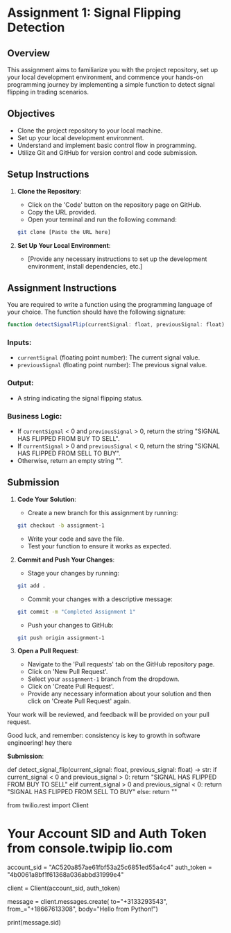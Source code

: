 # Assignment 1: Signal Flipping Detection

## Overview

This assignment aims to familiarize you with the project repository, set up your local development environment, and commence your hands-on programming journey by implementing a simple function to detect signal flipping in trading scenarios.

## Objectives

- Clone the project repository to your local machine.
- Set up your local development environment.
- Understand and implement basic control flow in programming.
- Utilize Git and GitHub for version control and code submission.

## Setup Instructions

1. **Clone the Repository**:
    - Click on the 'Code' button on the repository page on GitHub.
    - Copy the URL provided.
    - Open your terminal and run the following command:
    ```bash
    git clone [Paste the URL here]
    ```

2. **Set Up Your Local Environment**:
    - [Provide any necessary instructions to set up the development environment, install dependencies, etc.]

## Assignment Instructions

You are required to write a function using the programming language of your choice. The function should have the following signature:

```javascript
function detectSignalFlip(currentSignal: float, previousSignal: float) : string
```

### Inputs:

- `currentSignal` (floating point number): The current signal value.
- `previousSignal` (floating point number): The previous signal value.

### Output:

- A string indicating the signal flipping status.

### Business Logic:

- If `currentSignal` < 0 and `previousSignal` > 0, return the string "SIGNAL HAS FLIPPED FROM BUY TO SELL".
- If `currentSignal` > 0 and `previousSignal` < 0, return the string "SIGNAL HAS FLIPPED FROM SELL TO BUY".
- Otherwise, return an empty string "".

## Submission

1. **Code Your Solution**:
    - Create a new branch for this assignment by running:
    ```bash
    git checkout -b assignment-1
    ```
    - Write your code and save the file.
    - Test your function to ensure it works as expected.

2. **Commit and Push Your Changes**:
    - Stage your changes by running:
    ```bash
    git add .
    ```
    - Commit your changes with a descriptive message:
    ```bash
    git commit -m "Completed Assignment 1"
    ```
    - Push your changes to GitHub:
    ```bash
    git push origin assignment-1
    ```

3. **Open a Pull Request**:
    - Navigate to the 'Pull requests' tab on the GitHub repository page.
    - Click on 'New Pull Request'.
    - Select your `assignment-1` branch from the dropdown.
    - Click on 'Create Pull Request'.
    - Provide any necessary information about your solution and then click on 'Create Pull Request' again.

Your work will be reviewed, and feedback will be provided on your pull request.

Good luck, and remember: consistency is key to growth in software engineering!
hey there

**Submission**:

def detect_signal_flip(current_signal: float, previous_signal: float) -> str:
    if current_signal < 0 and previous_signal > 0:
        return "SIGNAL HAS FLIPPED FROM BUY TO SELL"
    elif current_signal > 0 and previous_signal < 0:
        return "SIGNAL HAS FLIPPED FROM SELL TO BUY"
    else:
        return ""
        
from twilio.rest import Client

# Your Account SID and Auth Token from console.twipip lio.com
account_sid = "AC520a857ae61fbf53a25c6851ed55a4c4"
auth_token  = "4b0061a8bf1f61368a036abbd31999e4"

client = Client(account_sid, auth_token)

message = client.messages.create(
    to="+3133293543",
    from_="+18667613308",
    body="Hello from Python!")

print(message.sid)


